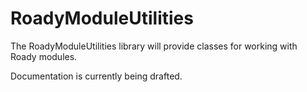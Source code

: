 # RoadyModuleUtilities

The RoadyModuleUtilities library will provide classes for working with
Roady modules.

Documentation is currently being drafted.

